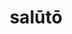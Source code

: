 ---
title: salūtō
meaning: to greet
ch: seven
pos: verb
secondppstem: salūt
infend: āre
conjugation: first
derivative: salutation, salutatorian
---